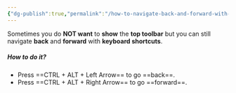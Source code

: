 ```yaml
---
{"dg-publish":true,"permalink":"/how-to-navigate-back-and-forward-with-your-keyboard/","noteIcon":""}
---
```


Sometimes you do **NOT want** to **show** the **top toolbar** but you can still navigate **back** and **forward** with **keyboard shortcuts**.

##### How to do it?
- Press ==CTRL + ALT + Left Arrow== to go ==back==.
- Press ==CTRL + ALT + Right Arrow== to go ==forward==.